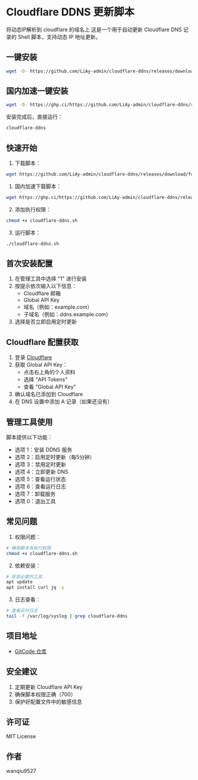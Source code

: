 

# Cloudflare DDNS 更新脚本
将动态IP解析到 cloudflare 的域名上
这是一个用于自动更新 Cloudflare DNS 记录的 Shell 脚本，支持动态 IP 地址更新。

## 一键安装

```bash
wget -O- https://github.com/LiAy-admin/cloudflare-ddns/releases/download/fc-ddns.sh/install.sh | sudo bash
```
## 国内加速一键安装

```bash
wget -O- https://ghp.ci/https://github.com/LiAy-admin/cloudflare-ddns/releases/download/fc-ddns.sh/install.sh | sudo bash
```

安装完成后，直接运行：
```bash
cloudflare-ddns
```

## 快速开始

1. 下载脚本：
```bash
wget https://github.com/LiAy-admin/cloudflare-ddns/releases/download/fc-ddns.sh/cloudflare-ddns.sh
```

1. 国内加速下载脚本：
```bash
wget https://ghp.ci/https://github.com/LiAy-admin/cloudflare-ddns/releases/download/fc-ddns.sh/cloudflare-ddns.sh
```

2. 添加执行权限：
```bash
chmod +x cloudflare-ddns.sh
```

3. 运行脚本：
```bash
./cloudflare-ddns.sh
```

## 首次安装配置

1. 在管理工具中选择 "1" 进行安装
2. 按提示依次输入以下信息：
   - Cloudflare 邮箱
   - Global API Key
   - 域名（例如：example.com）
   - 子域名（例如：ddns.example.com）
3. 选择是否立即启用定时更新

## Cloudflare 配置获取

1. 登录 [Cloudflare](https://dash.cloudflare.com)
2. 获取 Global API Key：
   - 点击右上角的个人资料
   - 选择 "API Tokens"
   - 查看 "Global API Key"
3. 确认域名已添加到 Cloudflare
4. 在 DNS 设置中添加 A 记录（如果还没有）

## 管理工具使用

脚本提供以下功能：
- 选项 1：安装 DDNS 服务
- 选项 2：启用定时更新（每5分钟）
- 选项 3：禁用定时更新
- 选项 4：立即更新 DNS
- 选项 5：查看运行状态
- 选项 6：查看运行日志
- 选项 7：卸载服务
- 选项 0：退出工具

## 常见问题

1. 权限问题：
```bash
# 确保脚本有执行权限
chmod +x cloudflare-ddns.sh
```

2. 依赖安装：
```bash
# 安装必要的工具
apt update
apt install curl jq -y
```

3. 日志查看：
```bash
# 查看实时日志
tail -f /var/log/syslog | grep cloudflare-ddns
```

## 项目地址

- [GitCode 仓库](https://gitcode.com/wanqiu9527/cloudflare_DDNS/blob/main/cloudflare-ddns.sh)

## 安全建议

1. 定期更新 Cloudflare API Key
2. 确保脚本权限正确（700）
3. 保护好配置文件中的敏感信息

## 许可证

MIT License

## 作者

wanqiu9527
